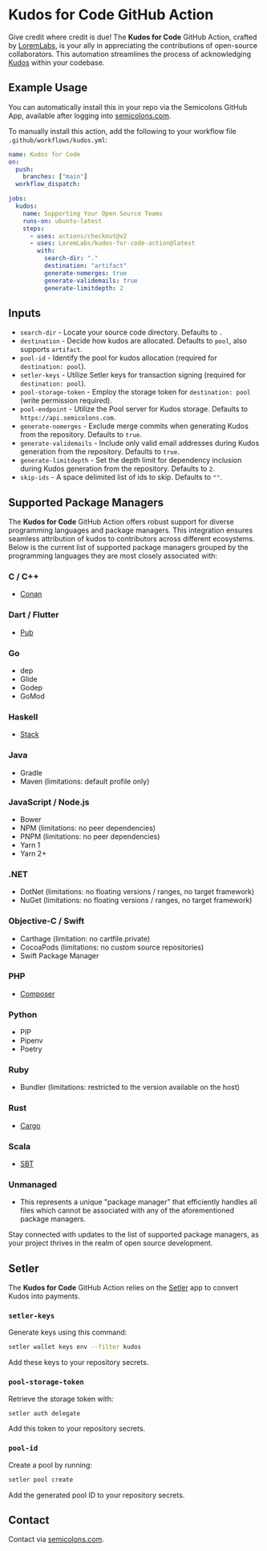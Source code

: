 # Kudos for Code GitHub Action

Give credit where credit is due! The **Kudos for Code** GitHub Action, crafted by [LoremLabs](https://github.com/LoremLabs), is your ally in appreciating the contributions of open-source collaborators. This automation streamlines the process of acknowledging [Kudos](https://www.kudos.community) within your codebase.

## Example Usage

You can automatically install this in your repo via the Semicolons GitHub App, available after logging into [semicolons.com](https://www.semicolons.com/).

To manually install this action, add the following to your workflow file `.github/workflows/kudos.yml`:

```yaml
name: Kudos for Code
on:
  push:
    branches: ["main"]
  workflow_dispatch:

jobs:
  kudos:
    name: Supporting Your Open Source Teams
    runs-on: ubuntu-latest
    steps:
      - uses: actions/checkout@v2
      - uses: LoremLabs/kudos-for-code-action@latest
        with:
          search-dir: "."
          destination: "artifact"
          generate-nomerges: true
          generate-validemails: true
          generate-limitdepth: 2
```

## Inputs

- `search-dir` - Locate your source code directory. Defaults to `.`
- `destination` - Decide how kudos are allocated. Defaults to `pool`, also supports `artifact`.
- `pool-id` - Identify the pool for kudos allocation (required for `destination: pool`).
- `setler-keys` - Utilize Setler keys for transaction signing (required for `destination: pool`).
- `pool-storage-token` - Employ the storage token for `destination: pool` (write permission required).
- `pool-endpoint` - Utilize the Pool server for Kudos storage. Defaults to `https://api.semicolons.com`.
- `generate-nomerges` - Exclude merge commits when generating Kudos from the repository. Defaults to `true`.
- `generate-validemails` - Include only valid email addresses during Kudos generation from the repository. Defaults to `true`.
- `generate-limitdepth` - Set the depth limit for dependency inclusion during Kudos generation from the repository. Defaults to `2`.
- `skip-ids` - A space delimited list of ids to skip. Defaults to `""`.


## Supported Package Managers

The **Kudos for Code** GitHub Action offers robust support for diverse programming languages and package managers. This integration ensures seamless attribution of kudos to contributors across different ecosystems. Below is the current list of supported package managers grouped by the programming languages they are most closely associated with:

### C / C++

- [Conan](https://conan.io)

### Dart / Flutter

- [Pub](https://pub.dev)

### Go

- dep
- Glide
- Godep
- GoMod

### Haskell

- [Stack](https://docs.haskellstack.org)

### Java

- Gradle
- Maven (limitations: default profile only)

### JavaScript / Node.js

- Bower
- NPM (limitations: no peer dependencies)
- PNPM (limitations: no peer dependencies)
- Yarn 1
- Yarn 2+

### .NET

- DotNet (limitations: no floating versions / ranges, no target framework)
- NuGet (limitations: no floating versions / ranges, no target framework)

### Objective-C / Swift

- Carthage (limitation: no cartfile.private)
- CocoaPods (limitations: no custom source repositories)
- Swift Package Manager

### PHP

- [Composer](https://getcomposer.org)

### Python

- PIP
- Pipenv
- Poetry

### Ruby

- Bundler (limitations: restricted to the version available on the host)

### Rust

- [Cargo](https://doc.rust-lang.org/cargo)

### Scala

- [SBT](https://www.scala-sbt.org)

### Unmanaged

- This represents a unique "package manager" that efficiently handles all files which cannot be associated with any of the aforementioned package managers.

Stay connected with updates to the list of supported package managers, as your project thrives in the realm of open source development.

## Setler

The **Kudos for Code** GitHub Action relies on the [Setler](https://www.setler.app) app to convert Kudos into payments.

### `setler-keys`

Generate keys using this command:

```bash
setler wallet keys env --filter kudos
```

Add these keys to your repository secrets.

### `pool-storage-token`

Retrieve the storage token with:

```bash
setler auth delegate
```

Add this token to your repository secrets.

### `pool-id`

Create a pool by running:

```bash
setler pool create
```

Add the generated pool ID to your repository secrets.

## Contact

Contact via [semicolons.com](https://www.semicolons.com/contact).


